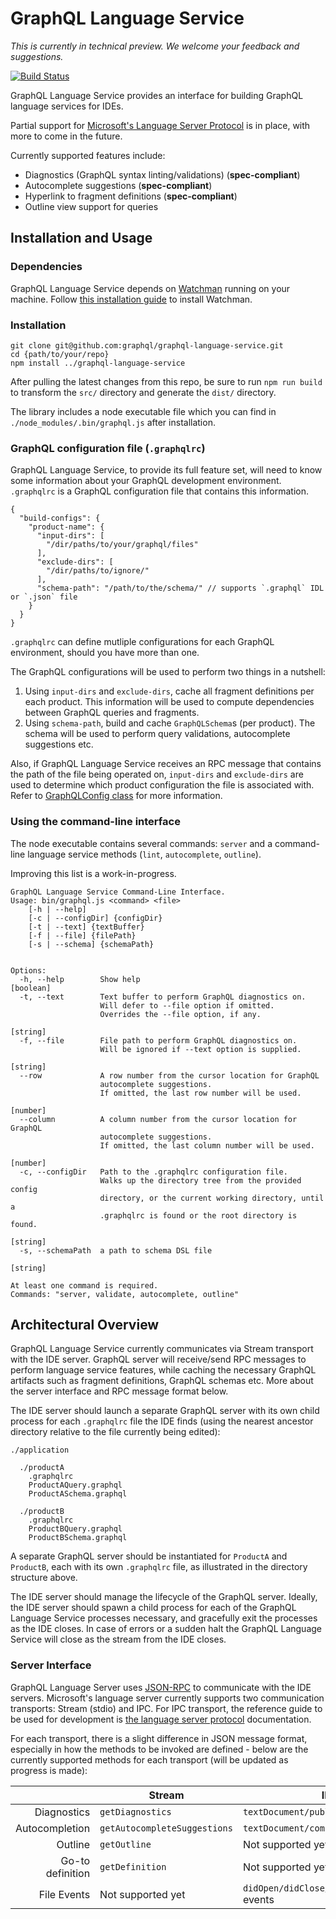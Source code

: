 # GraphQL Language Service

_This is currently in technical preview. We welcome your feedback and suggestions._

[![Build Status](https://travis-ci.org/graphql/graphql-language-service.svg?branch=master)](https://travis-ci.org/graphql/graphql-language-service)

GraphQL Language Service provides an interface for building GraphQL language services for IDEs.

Partial support for [Microsoft's Language Server Protocol](https://github.com/Microsoft/language-server-protocol) is in place, with more to come in the future.

Currently supported features include:
- Diagnostics (GraphQL syntax linting/validations) (**spec-compliant**)
- Autocomplete suggestions (**spec-compliant**)
- Hyperlink to fragment definitions (**spec-compliant**)
- Outline view support for queries


## Installation and Usage

### Dependencies

GraphQL Language Service depends on [Watchman](https://facebook.github.io/watchman/) running on your machine. Follow [this installation guide](https://facebook.github.io/watchman/docs/install.html) to install Watchman.

### Installation

```
git clone git@github.com:graphql/graphql-language-service.git
cd {path/to/your/repo}
npm install ../graphql-language-service
```

After pulling the latest changes from this repo, be sure to run `npm run build` to transform the `src/` directory and generate the `dist/` directory.

The library includes a node executable file which you can find in `./node_modules/.bin/graphql.js` after installation.

### GraphQL configuration file (`.graphqlrc`)

GraphQL Language Service, to provide its full feature set, will need to know some information about your GraphQL development environment. `.graphqlrc` is a GraphQL configuration file that contains this information.
```
{
  "build-configs": {
    "product-name": {
      "input-dirs": [
        "/dir/paths/to/your/graphql/files"
      ],
      "exclude-dirs": [
        "/dir/paths/to/ignore/"
      ],
      "schema-path": "/path/to/the/schema/" // supports `.graphql` IDL or `.json` file
    }
  }
}
```
`.graphqlrc` can define mutliple configurations for each GraphQL environment, should you have more than one.

The GraphQL configurations will be used to perform two things in a nutshell:

1. Using `input-dirs` and `exclude-dirs`, cache all fragment definitions per each product. This information will be used to compute dependencies between GraphQL queries and fragments.
2. Using `schema-path`, build and cache `GraphQLSchema`s (per product). The schema will be used to perform query validations, autocomplete suggestions etc.

Also, if GraphQL Language Service receives an RPC message that contains the path of the file being operated on, `input-dirs` and `exclude-dirs` are used to determine which product configuration the file is associated with. Refer to [GraphQLConfig class](https://github.com/graphql/graphql-language-service/blob/master/packages/graphql-language-service-config/src/index.js) for more information.

### Using the command-line interface

The node executable contains several commands: `server` and a command-line language service methods (`lint`, `autocomplete`, `outline`).

Improving this list is a work-in-progress.

```
GraphQL Language Service Command-Line Interface.
Usage: bin/graphql.js <command> <file>
    [-h | --help]
    [-c | --configDir] {configDir}
    [-t | --text] {textBuffer}
    [-f | --file] {filePath}
    [-s | --schema] {schemaPath}


Options:
  -h, --help        Show help                                          [boolean]
  -t, --text        Text buffer to perform GraphQL diagnostics on.
                    Will defer to --file option if omitted.
                    Overrides the --file option, if any.
                                                                        [string]
  -f, --file        File path to perform GraphQL diagnostics on.
                    Will be ignored if --text option is supplied.
                                                                        [string]
  --row             A row number from the cursor location for GraphQL
                    autocomplete suggestions.
                    If omitted, the last row number will be used.
                                                                        [number]
  --column          A column number from the cursor location for GraphQL
                    autocomplete suggestions.
                    If omitted, the last column number will be used.
                                                                        [number]
  -c, --configDir   Path to the .graphqlrc configuration file.
                    Walks up the directory tree from the provided config
                    directory, or the current working directory, until a
                    .graphqlrc is found or the root directory is found.
                                                                        [string]
  -s, --schemaPath  a path to schema DSL file
                                                                        [string]

At least one command is required.
Commands: "server, validate, autocomplete, outline"
```

## Architectural Overview

GraphQL Language Service currently communicates via Stream transport with the IDE server. GraphQL server will receive/send RPC messages to perform language service features, while caching the necessary GraphQL artifacts such as fragment definitions, GraphQL schemas etc. More about the server interface and RPC message format below.

The IDE server should launch a separate GraphQL server with its own child process for each `.graphqlrc` file the IDE finds (using the nearest ancestor directory relative to the file currently being edited):
```
./application

  ./productA
    .graphqlrc
    ProductAQuery.graphql
    ProductASchema.graphql

  ./productB
    .graphqlrc
    ProductBQuery.graphql
    ProductBSchema.graphql
```
A separate GraphQL server should be instantiated for `ProductA` and `ProductB`, each with its own `.graphqlrc` file, as illustrated in the directory structure above.

The IDE server should manage the lifecycle of the GraphQL server. Ideally, the IDE server should spawn a child process for each of the GraphQL Language Service processes necessary, and gracefully exit the processes as the IDE closes. In case of errors or a sudden halt the GraphQL Language Service will close as the stream from the IDE closes.

### Server Interface

GraphQL Language Server uses [JSON-RPC](http://www.jsonrpc.org/specification) to communicate with the IDE servers. Microsoft's language server currently supports two communication transports: Stream (stdio) and IPC. For IPC transport, the reference guide to be used for development is [the language server protocol](https://github.com/Microsoft/language-server-protocol/blob/master/protocol.md) documentation.

For each transport, there is a slight difference in JSON message format, especially in how the methods to be invoked are defined - below are the currently supported methods for each transport (will be updated as progress is made):

|                     | Stream                       | IPC                               |
| -------------------:|------------------------------|-----------------------------------|
| Diagnostics         | `getDiagnostics`             | `textDocument/publishDiagnostics` |
| Autocompletion      | `getAutocompleteSuggestions` | `textDocument/completion`         |
| Outline             | `getOutline`                 | Not supported yet                 |
| Go-to definition    | `getDefinition`              | Not supported yet                 |
| File Events         | Not supported yet            | `didOpen/didClose/didSave/didChange` events |

